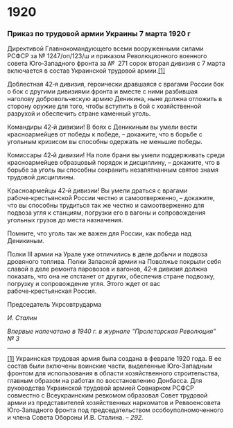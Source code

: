 # 1920
### Приказ по трудовой армии Украины 7 марта 1920 г

Директивой Главнокомандующего всеми вооруженными силами РСФСР за № 1247/оп/123/ш и приказом Революционного военного совета Юго‑Западного фронта за _№_  271 сорок вторая дивизия с 7 марта включается в состав Украинской трудовой армии.[[1]](#_ftn1)

Доблестная 42‑я дивизия, героически дравшаяся с врагами России бок о бок с другими дивизиями фронта и вместе с ними разбившая наголову добровольческую армию Деникина, ныне должна отложить в сторону оружие для того, чтобы вступить в бой с хозяйственной разрухой и обеспечить стране каменный уголь.

Командиры 42‑й дивизии! В боях с Деникиным вы умели вести красноармейцев от победы к победе, – докажите, что в борьбе с угольным кризисом вы способны одержать не меньшие победы.

Комиссары 42‑й дивизии! На поле брани вы умели поддерживать среди красноармейцев образцовый порядок и дисциплину, – докажите, что в борьбе за уголь вы способны сохранить незапятнанным святое знамя трудовой дисциплины.

Красноармейцы 42‑й дивизии! Вы умели драться с врагами рабоче‑крестьянской России честно и самоотверженно, – докажите, что вы способны трудиться так же честно и самоотверженно для подвоза угля к станциям, погрузки его в вагоны и сопровождения угольных грузов до места назначения.

Помните, что уголь так же важен для России, как победа над Деникиным.

Полки III армии на Урале уже отличились в деле добычи и подвоза дровяного топлива. Полки Запасной армии на Поволжье покрыли себя славой в деле ремонта паровозов и вагонов, 42‑я дивизия должна показать, что она не отстанет от других, обеспечив стране подвозку, погрузку и сопровождение угля. Этого ждет от вас рабоче‑крестьянская Россия.

Председатель Укрсовтрударма

_И. Сталин_

_Впервые напечатано в 1940_ _г. в журнале “Пролетарская Революция” №_ _3_

  

---

[[1]](#_ftnref1) Украинская трудовая армия была создана в феврале 1920 года. В ее состав были включены воинские части, выделенные Юго‑Западным фронтом для использования в области хозяйственного строительства, главным образом на работах по восстановлению Донбасса. Для руководства Украинской трудовой армией Совнарком РСФСР совместно с Всеукраинским ревкомом образовал Совет трудовой армии из представителей хозяйственных наркоматов и Реввоенсовета Юго‑Западного фронта под председательством особоуполномоченного и члена Совета Обороны И.В. Сталина. – _292._